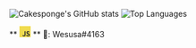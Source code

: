 ![Cakesponge's GitHub stats](https://github-readme-stats.vercel.app/api?username=cakesponge&show_icons=true&bg_color=320,#e46248,#904e95)
![Top Languages](https://github-readme-stats.vercel.app/api/top-langs/?username=cakesponge&layout=compact&count_private=true&show_icons=true&theme=tokyonight&hide_border=true)

**
<code><img height="20" src="https://raw.githubusercontent.com/github/explore/80688e429a7d4ef2fca1e82350fe8e3517d3494d/topics/javascript/javascript.png"></code>
**
📝: Wesusa#4163
